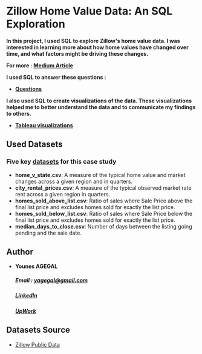 # Zillow Home Value Data: An SQL Exploration

<strong>In this project, I used SQL to explore Zillow's home value data. I was interested in learning more about how home values have changed over time, and what factors might be driving these changes.

For more : [Medium Article](https://httpsyns.medium.com/exploring-zillows-home-value-data-unveiling-trends-and-factors-shaping-the-real-estate-market-fc02fb147be9)

I used SQL to answer these questions :

- [Questions](https://github.com/httpyns/zillow_home_value_analysis_2023/blob/main/questionnaire/README.md)
  
I also used SQL to create visualizations of the data. These visualizations helped me to better understand the data and to communicate my findings to others.
- [Tableau visualizations ](https://www.example.com) </strong>


## Used Datasets

 ### Five key [datasets](https://github.com/httpyns/zillow_home_value_analysis_2023/tree/main/csv) for this case study

  - <strong>home_v_state.csv</strong>: A measure of the typical home value and market changes across a given region and in quarters.
- <strong>city_rental_prices.csv</strong>: A measure of the typical observed market rate rent across a given region in quarters.
- <strong>homes_sold_above_list.csv</strong>: Ratio of sales where Sale Price above the final list price and excludes homes sold for exactly the list price.
- <strong>homes_sold_below_list.csv</strong>: Ratio of sales where Sale Price below the final list price and excludes homes sold for exactly the list price.
- <strong>median_days_to_close.csv</strong>: Number of days between the listing going pending and the sale date.



## Author

  - **Younes AGEGAL**
       ##### Email : yagegal@gmail.com
       ##### [LinkedIn](https://www.linkedin.com/in/younesagegal/)
       ##### [UpWork](https://www.upwork.com/freelancers/younesa11)


## Datasets Source
- [Zillow Public Data](https://www.zillow.com/research/data/)

